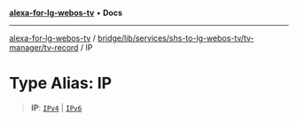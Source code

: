 [**alexa-for-lg-webos-tv**](../../../../../../../README.md) • **Docs**

***

[alexa-for-lg-webos-tv](../../../../../../../modules.md) / [bridge/lib/services/shs-to-lg-webos-tv/tv-manager/tv-record](../README.md) / IP

# Type Alias: IP

> **IP**: [`IPv4`](IPv4.md) \| [`IPv6`](IPv6.md)
